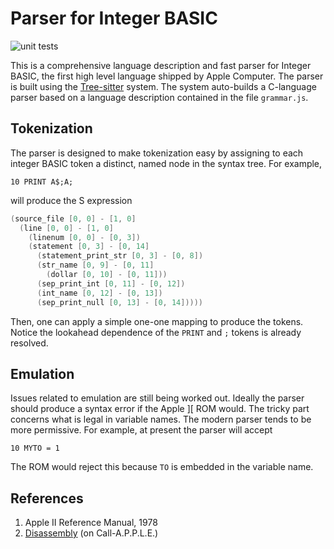 Parser for Integer BASIC
==========================

![unit tests](https://github.com/dfgordon/tree-sitter-integerbasic/actions/workflows/node.js.yml/badge.svg)

This is a comprehensive language description and fast parser for Integer BASIC, the first high level language shipped by Apple Computer.  The parser is built using the [Tree-sitter](https://tree-sitter.github.io/tree-sitter/) system.  The system auto-builds a C-language parser based on a language description contained in the file `grammar.js`.

Tokenization
-----------------

The parser is designed to make tokenization easy by assigning to each integer BASIC token a distinct, named node in the syntax tree.  For example,
```bas
10 PRINT A$;A;
```
will produce the S expression
```s
(source_file [0, 0] - [1, 0]
  (line [0, 0] - [1, 0]
    (linenum [0, 0] - [0, 3])
    (statement [0, 3] - [0, 14]
      (statement_print_str [0, 3] - [0, 8])
      (str_name [0, 9] - [0, 11]
        (dollar [0, 10] - [0, 11]))
      (sep_print_int [0, 11] - [0, 12])
      (int_name [0, 12] - [0, 13])
      (sep_print_null [0, 13] - [0, 14]))))
```
Then, one can apply a simple one-one mapping to produce the tokens.  Notice the lookahead dependence of the `PRINT` and `;` tokens is already resolved.

Emulation
---------------

Issues related to emulation are still being worked out.  Ideally the parser should produce a syntax error if the Apple ][ ROM would.  The tricky part concerns what is legal in variable names.  The modern parser tends to be more permissive.  For example, at present the parser will accept
```bas
10 MYTO = 1
```
The ROM would reject this because `TO` is embedded in the variable name.

References
-----------

1. Apple II Reference Manual, 1978
2. [Disassembly](https://www.callapple.org/docs/ap2/special/integerbasic.pdf) (on Call-A.P.P.L.E.)